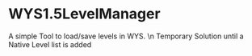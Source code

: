 # WYS1.5LevelManager
 A simple Tool to load/save levels in WYS. \n
 Temporary Solution until a Native Level list is added
